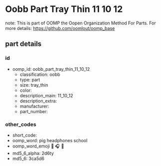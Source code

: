# Oobb Part Tray Thin 11 10 12  

note: This is part of OOMP the Oopen Organization Method For Parts. For more details: https://github.com/oomlout/oomp_base

##  part details





### id
* oomp_id: oobb_part_tray_thin_11_10_12
  * classification: oobb
  * type: part
  * size: tray_thin
  * color: 
  * description_main: 11_10_12
  * description_extra: 
  * manufacturer: 
  * part_number: 

### other_codes
* short_code: 
* oomp_word: pig headphones school
* oomp_word_emoji :pig: :headphones: :school:
* md5_6_alpha: 2d6ty
* md5_6: 3ca5d6